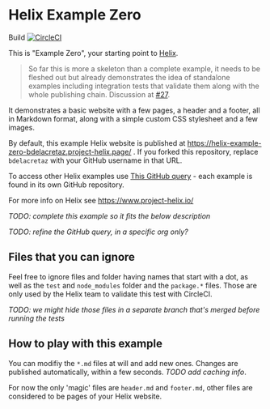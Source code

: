 # Helix Example Zero

Build [![CircleCI](https://circleci.com/gh/bdelacretaz/helix-example-zero.svg?style=svg)](https://circleci.com/gh/bdelacretaz/helix-example-zero)

This is "Example Zero", your starting point to [Helix](https://www.project-helix.io/). 

> So far this is more a skeleton than a complete example, it needs to be fleshed out but already
> demonstrates the idea of standalone examples including integration tests that validate them
> along with the whole publishing chain. Discussion at [#27](https://github.com/adobe/helix-home/issues/27).

It demonstrates a basic website with a few pages, a header and a footer,
all in Markdown format, along with a simple custom CSS stylesheet and a few images.

By default, this example Helix website is published at https://helix-example-zero-bdelacretaz.project-helix.page/ . If you forked this repository, replace `bdelacretaz` with your GitHub username in that URL.

To access other Helix examples use [This GitHub query](https://github.com/topics/helix-example) - each example is found in its own GitHub repository.

For more info on Helix see https://www.project-helix.io/

_TODO: complete this example so it fits the below description_

 _TODO: refine the GitHub query, in a specific org only?_

## Files that you can ignore
Feel free to ignore files and folder having names that start with a dot, as well as the `test` and `node_modules` folder
and the `package.*` files. Those are only used by the Helix team to validate this test with CircleCI.

_TODO: we might hide those files in a separate branch that's merged before running the tests_

## How to play with this example
You can modifiy the `*.md` files at will and add new ones. Changes are published automatically, within a few seconds. _TODO add caching info_.

For now the only 'magic' files are `header.md` and `footer.md`, other files are considered to be pages of your Helix website.


